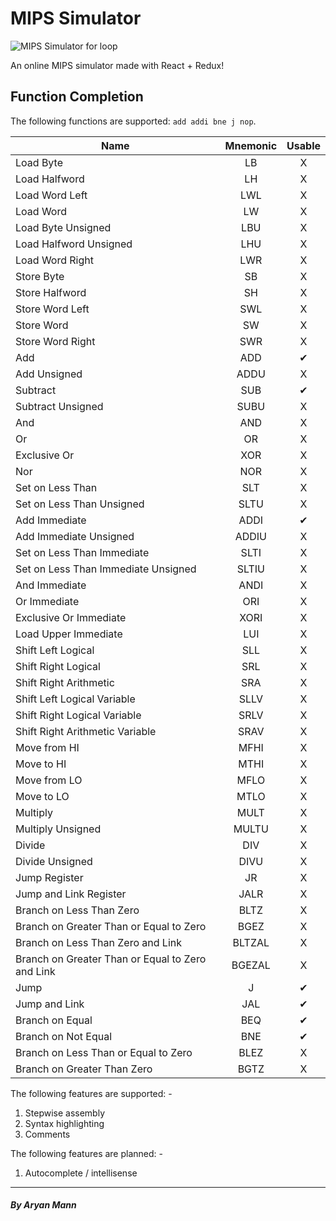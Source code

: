 # MIPS Simulator
![MIPS Simulator for loop](https://i.imgur.com/hfKrIrr.gif)

An online MIPS simulator made with React + Redux!

## Function Completion
The following functions are supported: `add addi bne j nop`.

| Name | Mnemonic | Usable | 
| ---- | :------: | :---------: |
| Load Byte  | LB | X |
| Load Halfword  | LH | X |
| Load Word Left  | LWL | X |
| Load Word  | LW | X |
| Load Byte Unsigned  | LBU | X |
| Load Halfword Unsigned  | LHU | X |
| Load Word Right  | LWR | X |
| Store Byte  | SB | X |
| Store Halfword  | SH | X |
| Store Word Left  | SWL | X |
| Store Word  | SW | X |
| Store Word Right  | SWR | X |
| Add  | ADD | ✔ |
| Add Unsigned  | ADDU | X |
| Subtract  | SUB | ✔ |
| Subtract Unsigned  | SUBU | X |
| And  | AND | X |
| Or  | OR | X |
| Exclusive Or  | XOR | X |
| Nor  | NOR | X |
| Set on Less Than  | SLT | X |
| Set on Less Than Unsigned  | SLTU | X |
| Add Immediate  | ADDI | ✔ |
| Add Immediate Unsigned  | ADDIU | X |
| Set on Less Than Immediate  | SLTI | X |
| Set on Less Than Immediate Unsigned  | SLTIU | X |
| And Immediate  | ANDI | X |
| Or Immediate  | ORI | X |
| Exclusive Or Immediate  | XORI | X |
| Load Upper Immediate  | LUI | X |
| Shift Left Logical  | SLL | X |
| Shift Right Logical  | SRL | X |
| Shift Right Arithmetic  | SRA | X |
| Shift Left Logical Variable  | SLLV | X |
| Shift Right Logical Variable  | SRLV | X |
| Shift Right Arithmetic Variable  | SRAV | X |
| Move from HI  | MFHI | X |
| Move to HI  | MTHI | X |
| Move from LO  | MFLO | X |
| Move to LO  | MTLO | X |
| Multiply  | MULT | X |
| Multiply Unsigned  | MULTU | X |
| Divide  | DIV | X |
| Divide Unsigned  | DIVU | X |
| Jump Register  | JR | X |
| Jump and Link Register  | JALR | X |
| Branch on Less Than Zero  | BLTZ | X |
| Branch on Greater Than or Equal to Zero  | BGEZ | X |
| Branch on Less Than Zero and Link  | BLTZAL | X |
| Branch on Greater Than or Equal to Zero and Link  | BGEZAL | X |
| Jump | J | ✔ |
| Jump and Link  | JAL | ✔ |
| Branch on Equal  | BEQ | ✔ |
| Branch on Not Equal  | BNE | ✔ |
| Branch on Less Than or Equal to Zero  | BLEZ | X |
| Branch on Greater Than Zero  | BGTZ | X |

The following features are supported: -
1. Stepwise assembly
2. Syntax highlighting
3. Comments

The following features are planned: -
1. Autocomplete / intellisense

----
##### By Aryan Mann
